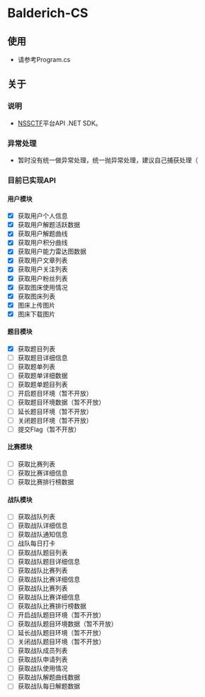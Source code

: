 # Balderich-CS

## 使用

- 请参考Program.cs

## 关于

### 说明

- [NSSCTF](https://www.nssctf.cn/)平台API .NET SDK。

### 异常处理

- 暂时没有统一做异常处理，统一抛异常处理，建议自己捕获处理（

### 目前已实现API

#### 用户模块

- [x] 获取用户个人信息
- [x] 获取用户解题活跃数据
- [x] 获取用户解题曲线
- [x] 获取用户积分曲线
- [x] 获取用户能力雷达图数据
- [x] 获取用户文章列表
- [x] 获取用户关注列表
- [x] 获取用户粉丝列表
- [x] 获取图床使用情况
- [x] 获取图床列表
- [x] 图床上传图片
- [x] 图床下载图片

#### 题目模块

- [x] 获取题目列表
- [ ] 获取题目详细信息
- [ ] 获取题单列表
- [ ] 获取题单详细数据
- [ ] 获取题单题目列表
- [ ] 开启题目环境（暂不开放）
- [ ] 获取题目环境数据（暂不开放）
- [ ] 延长题目环境（暂不开放）
- [ ] 关闭题目环境（暂不开放）
- [ ] 提交Flag（暂不开放）

#### 比赛模块

- [ ] 获取比赛列表
- [ ] 获取比赛详细信息
- [ ] 获取比赛排行榜数据

#### 战队模块

- [ ] 获取战队列表
- [ ] 获取战队详细信息
- [ ] 获取战队通知信息
- [ ] 战队每日打卡
- [ ] 获取战队题目列表
- [ ] 获取战队题目详细信息
- [ ] 获取战队比赛列表
- [ ] 获取战队比赛详细信息
- [ ] 获取战队比赛列表
- [ ] 获取战队比赛详细信息
- [ ] 获取战队比赛排行榜数据
- [ ] 开启战队题目环境（暂不开放）
- [ ] 获取战队题目环境数据（暂不开放）
- [ ] 延长战队题目环境（暂不开放）
- [ ] 关闭战队题目环境（暂不开放）
- [ ] 获取战队成员列表
- [ ] 获取战队申请列表
- [ ] 获取战队使用情况
- [ ] 获取战队解题曲线数据
- [ ] 获取战队每日解题数据